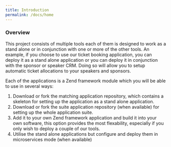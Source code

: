 ```yaml
---
title: Introduction 
permalink: /docs/home
---
```


### Overview

This project consists of multiple tools each of them is designed to work as a stand
alone or in conjunction with one or more of the other tools. An example, if you choose
to use our ticket booking application, you can deploy it as a stand alone application
or you can deploy it in conjunction with the sponsor or speaker CRM. Doing so will 
allow you to setup automatic ticket allocations to your speakers and sponsors.

Each of the applications is a Zend framework module which you will be able to use in 
several ways: 
1. Download or fork the matching application repository, which contains
a skeleton for setting up the application as a stand alone application. 
2. Download
 or fork the suite application repository (when available) for setting up the whole
 application suite. 
3. Add it to your own Zend framework application and build it 
 into your own software, this option provides the most flexability, especially if 
 you only wish to deploy a couple of our tools. 
4. Utilise the stand alone 
 applications but configure and deploy them in microservices mode (when available) 
 
